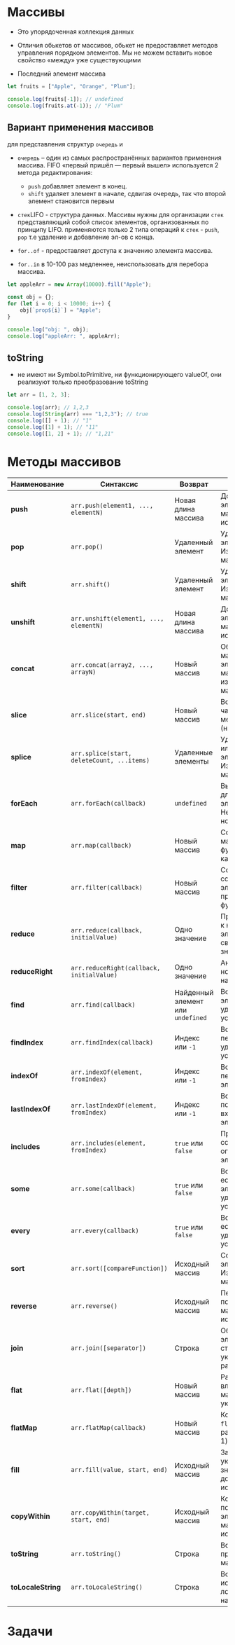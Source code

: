 # Массивы

-   Это упорядоченная коллекция данных
-   Отличия обькетов от массивов, обькет не предоставляет методов управления порядком элементов. Мы не можем вставить новое свойство «между» уже существующими

-   Последний элемент массива

```js
let fruits = ["Apple", "Orange", "Plum"];

console.log(fruits[-1]); // undefined
console.log(fruits.at(-1)); // "Plum"
```

## Вариант применения массивов

для представления структур `очередь` и 

-   `очередь` – один из самых распространённых вариантов применения массива. FIFO «первый пришёл — первый вышел»
используется 2 метода редактирования:
    -   `push` добавляет элемент в конец.
    -   `shift` удаляет элемент в начале, сдвигая очередь, так что второй элемент становится первым

-   `стек`LIFO - cтруктура данных. Массивы нужны для организации `стек` представляющий собой список элементов, организованных по принципу LIFO. применяются только 2 типа операций к `стек` - `push`, `pop` т.е удаление и добавление эл-ов с конца.

-   `for..of` - предоставляет доступа к значению элемента массива.

-   `for..in` в 10-100 раз медленнее, неиспользовать для перебора массива.

```js
let appleArr = new Array(10000).fill("Apple");

const obj = {};
for (let i = 0; i < 10000; i++) {
    obj[`prop${i}`] = "Apple";
}

console.log("obj: ", obj);
console.log("appleArr: ", appleArr);
```

## toString

- не имеют ни Symbol.toPrimitive, ни функционирующего valueOf, они реализуют только преобразование toString

```js
let arr = [1, 2, 3];

console.log(arr); // 1,2,3
console.log(String(arr) === "1,2,3"); // true
console.log([] + 1); // "1"
console.log([1] + 1); // "11"
console.log([1, 2] + 1); // "1,21"
```
# Методы массивов

| **Наименование**       | **Синтаксис**                          | **Возврат**                      | **Особенности**                                                                                       |
|-------------------------|----------------------------------------|-----------------------------------|-------------------------------------------------------------------------------------------------------|
| **push**               | `arr.push(element1, ..., elementN)`   | Новая длина массива              | Добавляет элементы в конец массива. Изменяет исходный массив.                                        |
| **pop**                | `arr.pop()`                          | Удаленный элемент                | Удаляет последний элемент массива. Изменяет исходный массив.                                         |
| **shift**              | `arr.shift()`                        | Удаленный элемент                | Удаляет первый элемент массива. Изменяет исходный массив.                                            |
| **unshift**            | `arr.unshift(element1, ..., elementN)` | Новая длина массива              | Добавляет элементы в начало массива. Изменяет исходный массив.                                       |
| **concat**             | `arr.concat(array2, ..., arrayN)`     | Новый массив                     | Объединяет массивы или элементы в один массив. Не изменяет исходный массив.                          |
| **slice**              | `arr.slice(start, end)`              | Новый массив                     | Возвращает копию части массива между `start` и `end` (не включая `end`).                             |
| **splice**             | `arr.splice(start, deleteCount, ...items)` | Удаленные элементы               | Удаляет, заменяет или добавляет элементы в массив. Изменяет исходный массив.                         |
| **forEach**            | `arr.forEach(callback)`              | `undefined`                      | Выполняет функцию для каждого элемента массива. Не возвращает нового массива.                        |
| **map**                | `arr.map(callback)`                  | Новый массив                     | Создает новый массив, вызывая функцию для каждого элемента.                                          |
| **filter**             | `arr.filter(callback)`               | Новый массив                     | Создает массив, содержащий элементы, которые прошли проверку функции.                                |
| **reduce**             | `arr.reduce(callback, initialValue)` | Одно значение                    | Применяет функцию к каждому элементу массива, сводя его к одному значению.                          |
| **reduceRight**        | `arr.reduceRight(callback, initialValue)` | Одно значение                | Аналогичен `reduce`, но идет справа налево.                                                          |
| **find**               | `arr.find(callback)`                 | Найденный элемент или `undefined` | Возвращает первый элемент, удовлетворяющий условию в функции.                                        |
| **findIndex**          | `arr.findIndex(callback)`            | Индекс или `-1`                  | Возвращает индекс первого элемента, удовлетворяющего условию.                                        |
| **indexOf**            | `arr.indexOf(element, fromIndex)`    | Индекс или `-1`                  | Возвращает индекс первого вхождения элемента.                                                        |
| **lastIndexOf**        | `arr.lastIndexOf(element, fromIndex)` | Индекс или `-1`                  | Возвращает индекс последнего вхождения элемента.                                                     |
| **includes**           | `arr.includes(element, fromIndex)`   | `true` или `false`               | Проверяет, содержит ли массив определенный элемент.                                                  |
| **some**               | `arr.some(callback)`                 | `true` или `false`               | Возвращает `true`, если хотя бы один элемент удовлетворяет условию.                                  |
| **every**              | `arr.every(callback)`                | `true` или `false`               | Возвращает `true`, если все элементы удовлетворяют условию.                                          |
| **sort**               | `arr.sort([compareFunction])`        | Исходный массив                  | Сортирует элементы массива. Изменяет исходный массив.                                                |
| **reverse**            | `arr.reverse()`                      | Исходный массив                  | Переворачивает порядок элементов массива. Изменяет исходный массив.                                  |
| **join**               | `arr.join([separator])`              | Строка                           | Объединяет элементы массива в строку, используя указанный разделитель.                               |
| **flat**               | `arr.flat([depth])`                  | Новый массив                     | Разворачивает вложенные массивы до указанной глубины.                                                |
| **flatMap**            | `arr.flatMap(callback)`              | Новый массив                     | Комбинирует `map` и `flat` (глубина разворачивания — 1).                                             |
| **fill**               | `arr.fill(value, start, end)`        | Исходный массив                  | Заполняет массив указанным значением от `start` до `end`. Изменяет исходный массив.                  |
| **copyWithin**         | `arr.copyWithin(target, start, end)` | Исходный массив                  | Копирует последовательность элементов внутри массива. Изменяет исходный массив.                      |
| **toString**           | `arr.toString()`                     | Строка                           | Возвращает строку, представляющую массив.                                                           |
| **toLocaleString**     | `arr.toLocaleString()`               | Строка                           | Возвращает строку, используя локальные настройки.                                                    |


# Задачи


